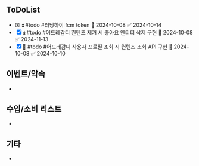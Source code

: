 
## ToDoList
<!-- {우선순위} {Tasks} {Due Date} {Strart Date} {End Date} -->
- [x] <!-- taskss-->⏫ #todo #러닝하이 fcm token 📅 2024-10-08 ✅ 2024-10-14
- [x] ⏫ #todo #어드레감디 컨텐츠 제거 시 좋아요 엔티티 삭제 구현 📅 2024-10-08 ✅ 2024-11-13
- [x] 🔼 #todo #어드레감디 사용자 프로필 조회 시 컨텐츠 조회 API 구현 📅 2024-10-08 ✅ 2024-10-10

## 이벤트/약속
- <!-- 예정된 약속 or 예상치 못하게 발생한 이벤트 -->

## 수입/소비 리스트
- <!-- 얼만큼 썼는지 -->

## 기타
- 